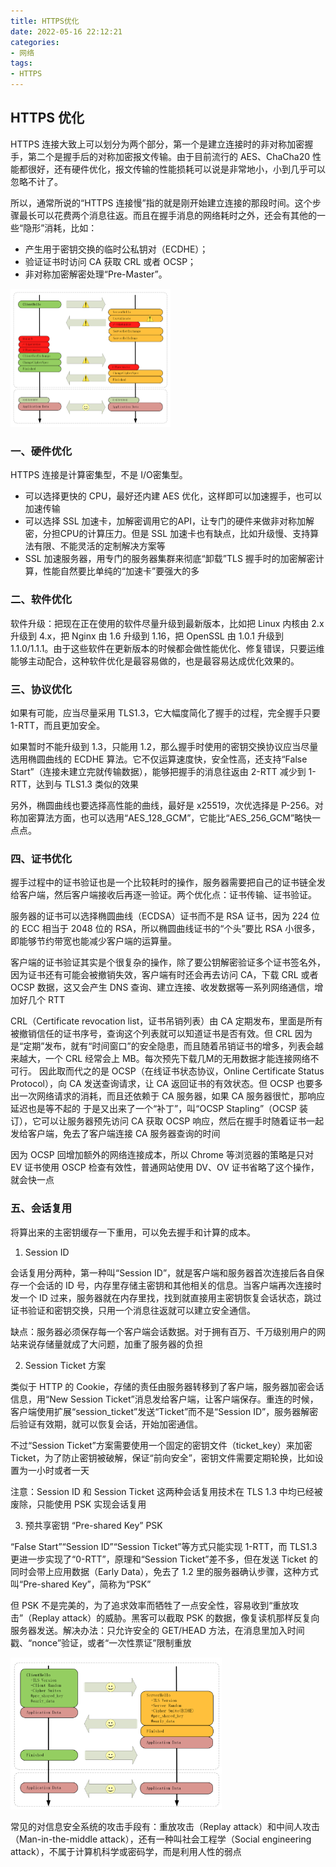 ```yaml
---
title: HTTPS优化
date: 2022-05-16 22:12:21
categories:
- 网络
tags:
- HTTPS
---
```


## HTTPS 优化

HTTPS 连接大致上可以划分为两个部分，第一个是建立连接时的非对称加密握手，第二个是握手后的对称加密报文传输。由于目前流行的 AES、ChaCha20 性能都很好，还有硬件优化，报文传输的性能损耗可以说是非常地小，小到几乎可以忽略不计了。

所以，通常所说的“HTTPS 连接慢”指的就是刚开始建立连接的那段时间。这个步骤最长可以花费两个消息往返。而且在握手消息的网络耗时之外，还会有其他的一些“隐形”消耗，比如：

- 产生用于密钥交换的临时公私钥对（ECDHE）；
- 验证证书时访问 CA 获取 CRL 或者 OCSP；
- 非对称加密解密处理“Pre-Master”。

<img src="./image/HTTPS性能优化.png" style="zoom:25%;" />

### 一、硬件优化

HTTPS 连接是计算密集型，不是 I/O密集型。

- 可以选择更快的 CPU，最好还内建 AES 优化，这样即可以加速握手，也可以加速传输
- 可以选择 SSL 加速卡，加解密调用它的API，让专门的硬件来做非对称加解密，分担CPU的计算压力。但是 SSL 加速卡也有缺点，比如升级慢、支持算法有限、不能灵活的定制解决方案等
- SSL 加速服务器，用专门的服务器集群来彻底“卸载”TLS 握手时的加密解密计算，性能自然要比单纯的“加速卡”要强大的多

### 二、软件优化

软件升级：把现在正在使用的软件尽量升级到最新版本，比如把 Linux 内核由 2.x 升级到 4.x，把 Nginx 由 1.6 升级到 1.16，把 OpenSSL 由 1.0.1 升级到 1.1.0/1.1.1。由于这些软件在更新版本的时候都会做性能优化、修复错误，只要运维能够主动配合，这种软件优化是最容易做的，也是最容易达成优化效果的。

### 三、协议优化

如果有可能，应当尽量采用 TLS1.3，它大幅度简化了握手的过程，完全握手只要 1-RTT，而且更加安全。

如果暂时不能升级到 1.3，只能用 1.2，那么握手时使用的密钥交换协议应当尽量选用椭圆曲线的 ECDHE 算法。它不仅运算速度快，安全性高，还支持“False Start”（连接未建立完就传输数据），能够把握手的消息往返由 2-RTT 减少到 1-RTT，达到与 TLS1.3 类似的效果

另外，椭圆曲线也要选择高性能的曲线，最好是 x25519，次优选择是 P-256。对称加密算法方面，也可以选用“AES_128_GCM”，它能比“AES_256_GCM”略快一点点。

### 四、证书优化

握手过程中的证书验证也是一个比较耗时的操作，服务器需要把自己的证书链全发给客户端，然后客户端接收后再逐一验证。两个优化点：证书传输、证书验证。

服务器的证书可以选择椭圆曲线（ECDSA）证书而不是 RSA 证书，因为 224 位的 ECC 相当于 2048 位的 RSA，所以椭圆曲线证书的“个头”要比 RSA 小很多，即能够节约带宽也能减少客户端的运算量。

客户端的证书验证其实是个很复杂的操作，除了要公钥解密验证多个证书签名外，因为证书还有可能会被撤销失效，客户端有时还会再去访问 CA，下载 CRL 或者 OCSP 数据，这又会产生 DNS 查询、建立连接、收发数据等一系列网络通信，增加好几个 RTT

CRL（Certificate revocation list，证书吊销列表）由 CA 定期发布，里面是所有被撤销信任的证书序号，查询这个列表就可以知道证书是否有效。但 CRL 因为是“定期”发布，就有“时间窗口”的安全隐患，而且随着吊销证书的增多，列表会越来越大，一个 CRL 经常会上 MB。每次预先下载几M的无用数据才能连接网络不可行。
因此取而代之的是 OCSP（在线证书状态协议，Online Certificate Status Protocol），向 CA 发送查询请求，让 CA 返回证书的有效状态。但 OCSP 也要多出一次网络请求的消耗，而且还依赖于 CA 服务器，如果 CA 服务器很忙，那响应延迟也是等不起的
于是又出来了一个“补丁”，叫“OCSP Stapling”（OCSP 装订），它可以让服务器预先访问 CA 获取 OCSP 响应，然后在握手时随着证书一起发给客户端，免去了客户端连接 CA 服务器查询的时间

因为 OCSP 回增加额外的网络连接成本，所以 Chrome 等浏览器的策略是只对 EV 证书使用 OSCP 检查有效性，普通网站使用 DV、OV 证书省略了这个操作，就会快一点

### 五、会话复用

将算出来的主密钥缓存一下重用，可以免去握手和计算的成本。

1. Session ID 

会话复用分两种，第一种叫“Session ID”，就是客户端和服务器首次连接后各自保存一个会话的 ID 号，内存里存储主密钥和其他相关的信息。当客户端再次连接时发一个 ID 过来，服务器就在内存里找，找到就直接用主密钥恢复会话状态，跳过证书验证和密钥交换，只用一个消息往返就可以建立安全通信。

缺点：服务器必须保存每一个客户端会话数据。对于拥有百万、千万级别用户的网站来说存储量就成了大问题，加重了服务器的负担

2. Session Ticket 方案

类似于 HTTP 的 Cookie，存储的责任由服务器转移到了客户端，服务器加密会话信息，用“New Session Ticket”消息发给客户端，让客户端保存。重连的时候，客户端使用扩展“session_ticket”发送“Ticket”而不是“Session ID”，服务器解密后验证有效期，就可以恢复会话，开始加密通信。

不过“Session Ticket”方案需要使用一个固定的密钥文件（ticket_key）来加密 Ticket，为了防止密钥被破解，保证“前向安全”，密钥文件需要定期轮换，比如设置为一小时或者一天

注意：Session ID 和 Session Ticket 这两种会话复用技术在 TLS 1.3 中均已经被废除，只能使用 PSK 实现会话复用

3. 预共享密钥 “Pre-shared Key” PSK

“False Start”“Session ID”“Session Ticket”等方式只能实现 1-RTT，而 TLS1.3 更进一步实现了“0-RTT”，原理和“Session Ticket”差不多，但在发送 Ticket 的同时会带上应用数据（Early Data），免去了 1.2 里的服务器确认步骤，这种方式叫“Pre-shared Key”，简称为“PSK”

但 PSK 不是完美的，为了追求效率而牺牲了一点安全性，容易收到“重放攻击”（Replay attack）的威胁。黑客可以截取 PSK 的数据，像复读机那样反复向服务器发送。解决办法：只允许安全的 GET/HEAD 方法，在消息里加入时间戳、“nonce”验证，或者“一次性票证”限制重放

<img src="./image/PSK会话复用.png" style="zoom:33%;" />

常见的对信息安全系统的攻击手段有：重放攻击（Replay attack）和中间人攻击（Man-in-the-middle attack），还有一种叫社会工程学（Social engineering attack），不属于计算机科学或密码学，而是利用人性的弱点





